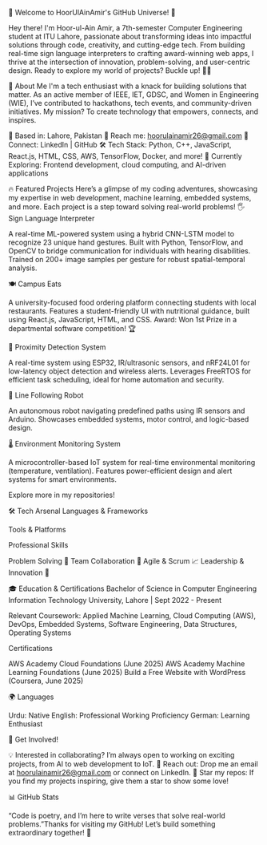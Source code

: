 👋 Welcome to HoorUlAinAmir's GitHub Universe! 🚀

Hey there! I'm Hoor-ul-Ain Amir, a 7th-semester Computer Engineering student at ITU Lahore, passionate about transforming ideas into impactful solutions through code, creativity, and cutting-edge tech. From building real-time sign language interpreters to crafting award-winning web apps, I thrive at the intersection of innovation, problem-solving, and user-centric design. Ready to explore my world of projects? Buckle up! 🚗💨

🌟 About Me
I'm a tech enthusiast with a knack for building solutions that matter. As an active member of IEEE, IET, GDSC, and Women in Engineering (WIE), I’ve contributed to hackathons, tech events, and community-driven initiatives. My mission? To create technology that empowers, connects, and inspires.

📍 Based in: Lahore, Pakistan
📧 Reach me: hoorulainamir26@gmail.com
🔗 Connect: LinkedIn | GitHub
🛠 Tech Stack: Python, C++, JavaScript, React.js, HTML, CSS, AWS, TensorFlow, Docker, and more!
🎯 Currently Exploring: Frontend development, cloud computing, and AI-driven applications


🔥 Featured Projects
Here’s a glimpse of my coding adventures, showcasing my expertise in web development, machine learning, embedded systems, and more. Each project is a step toward solving real-world problems!
🖐️ Sign Language Interpreter
  

A real-time ML-powered system using a hybrid CNN-LSTM model to recognize 23 unique hand gestures.
Built with Python, TensorFlow, and OpenCV to bridge communication for individuals with hearing disabilities.
Trained on 200+ image samples per gesture for robust spatial-temporal analysis.

🍽️ Campus Eats
  

A university-focused food ordering platform connecting students with local restaurants.
Features a student-friendly UI with nutritional guidance, built using React.js, JavaScript, HTML, and CSS.
Award: Won 1st Prize in a departmental software competition! 🏆

📡 Proximity Detection System
 

A real-time system using ESP32, IR/ultrasonic sensors, and nRF24L01 for low-latency object detection and wireless alerts.
Leverages FreeRTOS for efficient task scheduling, ideal for home automation and security.

🤖 Line Following Robot
 

An autonomous robot navigating predefined paths using IR sensors and Arduino.
Showcases embedded systems, motor control, and logic-based design.

🌡️ Environment Monitoring System
 

A microcontroller-based IoT system for real-time environmental monitoring (temperature, ventilation).
Features power-efficient design and alert systems for smart environments.

Explore more in my repositories!

🛠️ Tech Arsenal
Languages & Frameworks
        
Tools & Platforms
        
Professional Skills

Problem Solving 🧠
Team Collaboration 🤝
Agile & Scrum 📈
Leadership & Innovation 🌟


🎓 Education & Certifications
Bachelor of Science in Computer Engineering
Information Technology University, Lahore | Sept 2022 - Present

Relevant Coursework: Applied Machine Learning, Cloud Computing (AWS), DevOps, Embedded Systems, Software Engineering, Data Structures, Operating Systems

Certifications

AWS Academy Cloud Foundations (June 2025)
AWS Academy Machine Learning Foundations (June 2025)
Build a Free Website with WordPress (Coursera, June 2025)


🌍 Languages

Urdu: Native
English: Professional Working Proficiency
German: Learning Enthusiast


🤝 Get Involved!

💡 Interested in collaborating? I’m always open to working on exciting projects, from AI to web development to IoT.
📩 Reach out: Drop me an email at hoorulainamir26@gmail.com or connect on LinkedIn.
🌟 Star my repos: If you find my projects inspiring, give them a star to show some love!


📊 GitHub Stats


“Code is poetry, and I’m here to write verses that solve real-world problems.”Thanks for visiting my GitHub! Let’s build something extraordinary together! 🚀
